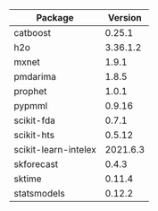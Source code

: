 | Package              | Version  |
|----------------------|----------|
| catboost             | 0.25.1   | 
| h2o                  | 3.36.1.2 |
| mxnet                | 1.9.1    |
| pmdarima             | 1.8.5    |
| prophet              | 1.0.1    |
| pypmml               | 0.9.16   |
| scikit-fda           | 0.7.1    |
| scikit-hts           | 0.5.12   | 
| scikit-learn-intelex | 2021.6.3 | 
| skforecast           | 0.4.3    |
| sktime               | 0.11.4   |
| statsmodels          | 0.12.2   |
